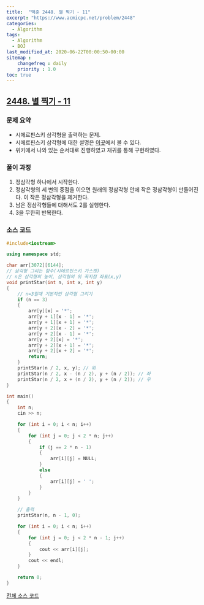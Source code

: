 ```yaml
---
title:  "백준 2448. 별 찍기 - 11"
excerpt: "https://www.acmicpc.net/problem/2448"
categories:
  - Algorithm
tags:
  - Algorithm
  - BOJ
last_modified_at: 2020-06-22T00:00:50-00:00
sitemap :
    changefreq : daily
    priority : 1.0
toc: true
---
```


## [2448. 별 찍기 - 11](https://www.acmicpc.net/problem/2448)
### 문제 요약
- 시에르핀스키 삼각형을 출력하는 문제.
- 시에르핀스키 삼각형에 대한 설명은 [이곳](https://ko.wikipedia.org/wiki/%EC%8B%9C%EC%97%90%EB%A5%B4%ED%95%80%EC%8A%A4%ED%82%A4_%EC%82%BC%EA%B0%81%ED%98%95)에서 볼 수 있다.
- 위키에서 나와 있는 순서대로 진행하였고 재귀를 통해 구현하였다.

### 풀이 과정
1. 정삼각형 하나에서 시작한다.
2. 정삼각형의 세 변의 중점을 이으면 원래의 정삼각형 안에 작은 정삼각형이 만들어진다. 이 작은 정삼각형을 제거한다.
3. 남은 정삼각형들에 대해서도 2를 실행한다.
4. 3을 무한히 반복한다.

### 소스 코드
```cpp
#include<iostream>

using namespace std;

char arr[3072][6144];
// 삼각형 그리는 함수(시에르핀스키 가스켓)
// n은 삼각형의 높이, 삼각형의 위 꼭지점 좌표(x,y)
void printStar(int n, int x, int y)
{
    // n=3일때 기본적인 삼각형 그리기
    if (n == 3)
    {
        arr[y][x] = '*';
        arr[y + 1][x - 1] = '*';
        arr[y + 1][x + 1] = '*';
        arr[y + 2][x - 2] = '*';
        arr[y + 2][x - 1] = '*';
        arr[y + 2][x] = '*';
        arr[y + 2][x + 1] = '*';
        arr[y + 2][x + 2] = '*';
        return;
    }
    printStar(n / 2, x, y); // 위
    printStar(n / 2, x - (n / 2), y + (n / 2)); // 좌
    printStar(n / 2, x + (n / 2), y + (n / 2)); // 우
}

int main()
{
    int n;
    cin >> n;

    for (int i = 0; i < n; i++)
    {
        for (int j = 0; j < 2 * n; j++)
        {
            if (j == 2 * n - 1)
            {
                arr[i][j] = NULL;
            }
            else
            {
                arr[i][j] = ' ';
            }
        }
    }

    // 출력
    printStar(n, n - 1, 0);

    for (int i = 0; i < n; i++)
    {
        for (int j = 0; j < 2 * n - 1; j++)
        {
            cout << arr[i][j];
        }
        cout << endl;
    }

    return 0;
}

```

[전체 소스 코드](https://github.com/tdm1223/Algorithm/blob/master/acmicpc.net/source/2448.cpp)